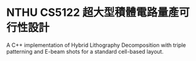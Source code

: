 # NTHU CS5122 超大型積體電路量產可行性設計
A C++ implementation of Hybrid Lithography Decomposition with triple patterning and E-beam shots for a standard cell-based layout.
